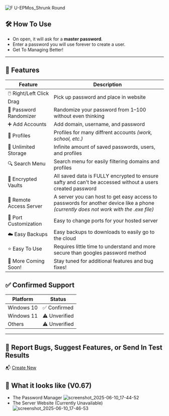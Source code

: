
![F U-EPMos_Shrunk Round](https://github.com/user-attachments/assets/3d6a90cb-7f27-4435-8880-0874c7239376)

## 🛠️ How To Use
- On open, it will ask for a **master password**.  
- Enter a password you will use forever to create a user.
- Get To Managing Better!

---

## 🔐 Features
| Feature | Description |
|--------|-------------|
| 🖱️ Right/Left Click Drag | Pick up password and place in website |
| 🔀 Password Randomizer | Randomize your password from 1–100 without even thinking |
| ➕ Add Accounts | Add domain, username, and password |
| 👥 Profiles | Profiles for many diffrent accounts *(work, school, etc.)* |
| 💾 Unlimited Storage | Infinite amount of saved passwords, users, and profiles |
| 🔍 Search Menu | Search menu for easily filtering domains and profiles |
| 🔐 Encrypted Vaults | All saved data is FULLY encrypted to ensure safty and can't be accessed without a users created password |
| 📡 Remote Access Server | A server you can host to get easy access to passwords for another device like a phone *(currently does not work with the .exe file)* |
| 🔁 Port Customization | Easy to change ports for your hosted server |
| ☁️ Easy Backups | Easy backups to downloads to easily go to the cloud |
| ⭐ Easy To Use | Requires little time to understand and more secure than googles password method |
| 🚀 More Coming Soon! | Stay tuned for additional features and bug fixes! |

## ✅ Confirmed Support
| Platform     | Status        |
|--------------|---------------|
| Windows 10   | ✅ Confirmed   |
| Windows 11   | ⚠️ Unverified  |
| Others       | ⚠️ Unverified  |

---

## 🐞 Report Bugs, Suggest Features, or Send In Test Results
📬 [Create New](https://github.com/michutka198kit/EPM-os/issues/new)

## 👀 What it looks like (V0.67)
- The Password Manager
![screenshot_2025-06-10_17-44-52](https://github.com/user-attachments/assets/6ca038ac-2ae7-4316-893a-9231773d37dd)
- The Server Website (Currently Unavailable)
![screenshot_2025-06-10_17-46-53](https://github.com/user-attachments/assets/e965bf36-8b14-4cf0-9bec-13a9fdb8d243)
